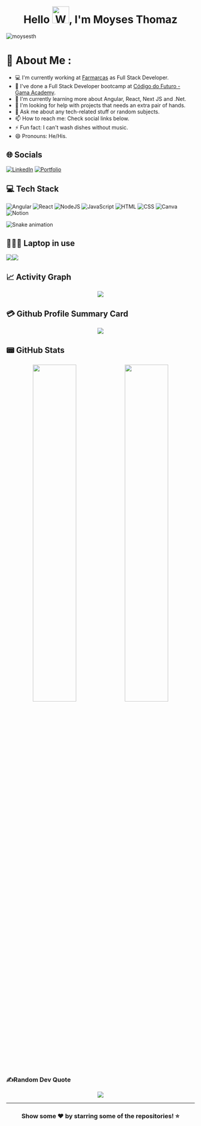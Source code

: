 <h1 align="center"> Hello <img src="https://raw.githubusercontent.com/nixin72/nixin72/master/wave.gif" 
         alt="Waving hand animated gif"
         height="45"
         width="45" />, I'm Moyses Thomaz</h1>

<p align="left"> <img src="https://komarev.com/ghpvc/?username=moysesth&label=Views&color=blue&style=plastic&style=for-the-badge" alt="moysesth" /> </p>

# 💫 About Me :
- 💻 I'm currently working at [Farmarcas](https://www.farmarcas.com.br/) as Full Stack Developer.
- 🎯 I've done a Full Stack Developer bootcamp at [Código do Futuro - Gama Academy](https://codigodofuturo.corporate.gama.academy/).
- 🌱 I'm currently learning more about Angular, React, Next JS and .Net.
- 🤔 I'm looking for help with projects that needs an extra pair of hands.
- 💬 Ask me about any tech-related stuff or random subjects.
- 📫 How to reach me: Check social links below.
- ⚡ Fun fact: I can't wash dishes without music.
- 😄 Pronouns: He/His.
<!-- - 👨‍💻 Check out my personal portfolio: -->

## 🌐 Socials
[![LinkedIn](https://img.shields.io/badge/LinkedIn-0077B5?style=for-the-badge&logo=linkedin&logoColor=white)](https://linkedin.com/in/moysesthomaz) [![Portfolio](https://img.shields.io/badge/portfolio-12100E?style=for-the-badge&logo=github&logoColor=white)](https://moysesth.github.io/portfolio/)  
<!-- [![Instagram](https://img.shields.io/badge/Instagram-E4405F?style=for-the-badge&logo=instagram&logoColor=white)](https://instagram.com/moytath)   -->

## 💻 Tech Stack
![Angular](https://img.shields.io/badge/angular-%23DD0031.svg?style=for-the-badge&logo=angular&logoColor=white) ![React](https://img.shields.io/badge/react-%2320232a.svg?style=for-the-badge&logo=react&logoColor=%2361DAFB) ![NodeJS](https://img.shields.io/badge/node.js-6DA55F?style=for-the-badge&logo=node.js&logoColor=white) ![JavaScript](https://img.shields.io/badge/javascript-%23323330.svg?style=for-the-badge&logo=javascript&logoColor=%23F7DF1E) ![HTML](https://img.shields.io/badge/HTML-239120?style=for-the-badge&logo=html5&logoColor=white) ![CSS](https://img.shields.io/badge/CSS-239120?&style=for-the-badge&logo=css3&logoColor=white)  ![Canva](https://img.shields.io/badge/Canva-%2300C4CC.svg?style=for-the-badge&logo=Canva&logoColor=white) 	  ![Notion](https://img.shields.io/badge/Notion-%23000000.svg?style=for-the-badge&logo=notion&logoColor=white)


![Snake animation](https://github.com/moysesth/moysesth/blob/output/github-contribution-grid-snake.svg)


## 👨🏻‍💻 Laptop in use
<img src="https://img.shields.io/badge/ASUS-ROG_Strix-333333?style=for-the-badge&logo=asus&logoColor=white"/><img src="https://img.shields.io/badge/Win10-000000?style=for-the-badge&logo=windows&logoColor=white"/>


## 📈 Activity Graph
<p align="center">
	<img src="https://github-readme-activity-graph.vercel.app/graph?username=moysesth&theme=github"/>
</p>

## 💳 Github Profile Summary Card
<p align="center">
  <img src="https://github-profile-summary-cards.vercel.app/api/cards/profile-details?username=moysesth&theme=moonlight"/>
</p>

## 📟 GitHub Stats
<p align="center">
	<img width="48%" src="https://github-readme-stats.vercel.app/api?username=moysesth&show_icons=true&theme=onedark" />
	<img width="48%" src="https://github-readme-streak-stats.herokuapp.com/?user=moysesth&theme=onedark" />
</p>

### ✍️Random Dev Quote

<div align="center">

![](https://quotes-github-readme.vercel.app/api?type=horizontal&theme=dark)

</div>

---

<div align="center">

### Show some ❤️ by starring some of the repositories! ⭐

</div>
